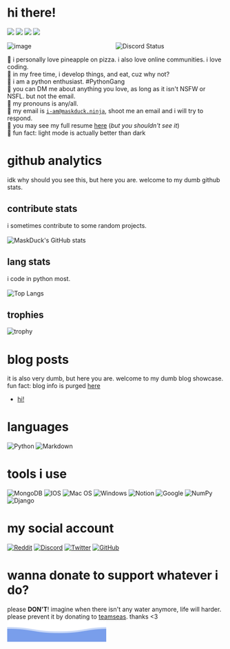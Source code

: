 # hi there!
<img src="https://img.shields.io/endpoint?url=https://loathsomeparchedharddrive.maskduck.repl.co/status/716134528409665586&maxAge=0"></image> <img src="https://img.shields.io/endpoint?url=https://loathsomeparchedharddrive.maskduck.repl.co/playing/716134528409665586&maxAge=0"></image> <img src="https://img.shields.io/endpoint?url=https://loathsomeparchedharddrive.maskduck.repl.co/vscode/716134528409665586&maxAge=0"></image> <img src="https://img.shields.io/endpoint?url=https://loathsomeparchedharddrive.maskduck.repl.co/spotify/716134528409665586&maxAge=0"></image>

![image](https://user-images.githubusercontent.com/70831061/153582386-1f1180cb-7ad5-45b5-bab6-83149bac0982.png)
<img width="50%" align="right" alt="Discord Status" src="https://lanyard.cnrad.dev/api/716134528409665586?theme=light&borderRadius=5px">

🐍 i personally love pineapple on pizza. i also love online communities. i love coding. <br>
🐍 in my free time, i develop things, and eat, cuz why not? <br>
🐍 i am a python enthusiast. #PythonGang <br>
🐍 you can DM me about anything you love, as long as it isn't NSFW or NSFL. but not the email. <br>
🐍 my pronouns is any/all. <br>
🐍 my email is [`i-am@maskduck.ninja`](mailto://i-am@maskduck.ninja), shoot me an email and i will try to respond. <br>
🐍 you may see my full resume [here](http://resume.maskduck.ninja) (*but you shouldn't see it*) <br>
🐍 fun fact: light mode is actually better than dark 
# github analytics
idk why should you see this, but here you are. welcome to my dumb github stats.
## contribute stats
i sometimes contribute to some random projects. <br>
<br>
![MaskDuck's GitHub stats](https://github-readme-stats.vercel.app/api?username=maskduck&show_icons=true&hide=stars&line_height=24)
## lang stats
i code in python most. <br>
<br>
![Top Langs](https://github-readme-stats.vercel.app/api/top-langs/?username=maskduck&layout=compact)

## trophies
![trophy](https://github-profile-trophy.vercel.app/?username=maskduck&row=1)

# blog posts
it is also very dumb, but here you are. welcome to my dumb blog showcase. <br>
fun fact: blog info is purged [here](https://dev.to/maskduck)
<!-- BLOG-POST-LIST:START -->
- [hi!](https://dev.to/maskduck/hi-70l)
<!-- BLOG-POST-LIST:END -->

# languages
![Python](https://img.shields.io/badge/python-3670A0?style=for-the-badge&logo=python&logoColor=ffdd54) ![Markdown](https://img.shields.io/badge/markdown-%23000000.svg?style=for-the-badge&logo=markdown&logoColor=white)
# tools i use
![MongoDB](https://img.shields.io/badge/MongoDB-%234ea94b.svg?style=for-the-badge&logo=mongodb&logoColor=white) ![IOS](https://img.shields.io/badge/iOS-000000?style=for-the-badge&logo=ios&logoColor=white) ![Mac OS](https://img.shields.io/badge/mac%20os-000000?style=for-the-badge&logo=macos&logoColor=F0F0F0) ![Windows](https://img.shields.io/badge/Windows-0078D6?style=for-the-badge&logo=windows&logoColor=white) ![Notion](https://img.shields.io/badge/Notion-%23000000.svg?style=for-the-badge&logo=notion&logoColor=white) ![Google](https://img.shields.io/badge/google-4285F4?style=for-the-badge&logo=google&logoColor=white) ![NumPy](https://img.shields.io/badge/numpy-%23013243.svg?style=for-the-badge&logo=numpy&logoColor=white) ![Django](https://img.shields.io/badge/django-%23092E20.svg?style=for-the-badge&logo=django&logoColor=white)
# my social account
[![Reddit](https://img.shields.io/badge/u%2Fmaskduck-FF4500?style=for-the-badge&logo=reddit&logoColor=white)](https://reddit.com/user/maskduck) [![Discord](https://img.shields.io/badge/MaskDuck%239999-%237289DA.svg?style=for-the-badge&logo=discord&logoColor=white)](https://discord.com/users/716134528409665586/) [![Twitter](https://img.shields.io/badge/MaskDuck1-%231DA1F2.svg?style=for-the-badge&logo=Twitter&logoColor=white)](https://twitter.com/MaskDuck1) [![GitHub](https://img.shields.io/badge/MaskDuck-%23121011.svg?style=for-the-badge&logo=github&logoColor=white)](https://github.com/maskduck)

# wanna donate to support whatever i do?
please **DON'T**! imagine when there isn't any water anymore, life will harder. please prevent it by donating to [teamseas](https://teamseas.org). thanks <3 <br>
![abc](https://raw.githubusercontent.com/amandewatnitrr/amandewatnitrr/main/imgs/bottom_header.svg)


